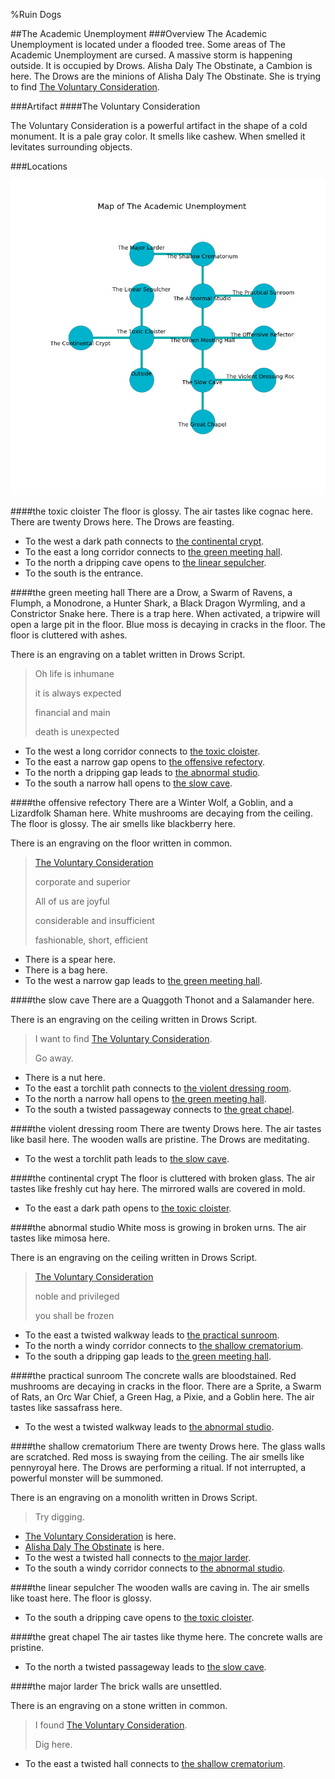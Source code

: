 %Ruin Dogs

##The Academic Unemployment
###Overview
The Academic Unemployment is located under a flooded tree. Some areas of The Academic Unemployment are cursed. A massive storm is happening outside. It is occupied by Drows. <a name="Alisha-Daly-The-Obstinate"></a>Alisha Daly The Obstinate, a Cambion is here. The Drows are the minions of Alisha Daly The Obstinate. She  is trying to find [The Voluntary Consideration](#The-Voluntary-Consideration). 



###Artifact
####<a name="The-Voluntary-Consideration"></a>The Voluntary Consideration


The Voluntary Consideration is a powerful artifact in the shape of a cold monument. It is a pale gray color. It smells like cashew. When smelled it levitates surrounding objects. 





###Locations


![](../v2/images/The-Academic-Unemployment.png)

####<a name="the-toxic-cloister"></a>the toxic cloister
The floor is glossy. The air tastes like cognac here. There are twenty Drows here. The Drows are feasting. 



* To the west a dark path connects to [the continental crypt](#the-continental-crypt).
* To the east a long corridor connects to [the green meeting hall](#the-green-meeting-hall).
* To the north a dripping cave opens to [the linear sepulcher](#the-linear-sepulcher).
* To the south is the entrance.


####<a name="the-green-meeting-hall"></a>the green meeting hall
There are a Drow, a Swarm of Ravens, a Flumph, a Monodrone, a Hunter Shark, a Black Dragon Wyrmling, and a Constrictor Snake here. There is a trap here. When activated, a tripwire will open a large pit in the floor. Blue moss is decaying in cracks in the floor. The floor is cluttered with ashes. 

There is an engraving on a tablet written in Drows Script. 

> Oh life is inhumane
>
> it is always expected
>
> financial and main
>
> death is unexpected
>


* To the west a long corridor connects to [the toxic cloister](#the-toxic-cloister).
* To the east a narrow gap opens to [the offensive refectory](#the-offensive-refectory).
* To the north a dripping gap leads to [the abnormal studio](#the-abnormal-studio).
* To the south a narrow hall opens to [the slow cave](#the-slow-cave).


####<a name="the-offensive-refectory"></a>the offensive refectory
There are a Winter Wolf, a Goblin, and a Lizardfolk Shaman here. White mushrooms are decaying from the ceiling. The floor is glossy. The air smells like blackberry here. 

There is an engraving on the floor written in common. 

> [The Voluntary Consideration](#The-Voluntary-Consideration)
>
> corporate and superior
>
> All of us are joyful
>
> considerable and insufficient
>
> fashionable, short, efficient
>


* There is a spear here.
* There is a bag here.
* To the west a narrow gap leads to [the green meeting hall](#the-green-meeting-hall).


####<a name="the-slow-cave"></a>the slow cave
There are a Quaggoth Thonot and a Salamander here. 

There is an engraving on the ceiling written in Drows Script. 

> I want to find [The Voluntary Consideration](#The-Voluntary-Consideration).
>
> Go away.
>


* There is a nut here.
* To the east a torchlit path connects to [the violent dressing room](#the-violent-dressing-room).
* To the north a narrow hall opens to [the green meeting hall](#the-green-meeting-hall).
* To the south a twisted passageway connects to [the great chapel](#the-great-chapel).


####<a name="the-violent-dressing-room"></a>the violent dressing room
There are twenty Drows here. The air tastes like basil here. The wooden walls are pristine. The Drows are meditating. 



* To the west a torchlit path leads to [the slow cave](#the-slow-cave).


####<a name="the-continental-crypt"></a>the continental crypt
The floor is cluttered with broken glass. The air tastes like freshly cut hay here. The mirrored walls are covered in mold. 



* To the east a dark path opens to [the toxic cloister](#the-toxic-cloister).


####<a name="the-abnormal-studio"></a>the abnormal studio
White moss is growing in broken urns. The air tastes like mimosa here. 

There is an engraving on the ceiling written in Drows Script. 

> [The Voluntary Consideration](#The-Voluntary-Consideration)
>
> noble and privileged
>
> you shall be frozen
>


* To the east a twisted walkway leads to [the practical sunroom](#the-practical-sunroom).
* To the north a windy corridor connects to [the shallow crematorium](#the-shallow-crematorium).
* To the south a dripping gap leads to [the green meeting hall](#the-green-meeting-hall).


####<a name="the-practical-sunroom"></a>the practical sunroom
The concrete walls are bloodstained. Red mushrooms are decaying in cracks in the floor. There are a Sprite, a Swarm of Rats, an Orc War Chief, a Green Hag, a Pixie, and a Goblin here. The air tastes like sassafrass here. 



* To the west a twisted walkway leads to [the abnormal studio](#the-abnormal-studio).


####<a name="the-shallow-crematorium"></a>the shallow crematorium
There are twenty Drows here. The glass walls are scratched. Red moss is swaying from the ceiling. The air smells like pennyroyal here. The Drows are performing a ritual. If not interrupted, a powerful monster will be summoned. 

There is an engraving on a monolith written in Drows Script. 

> Try digging.
>


* [The Voluntary Consideration](#The-Voluntary-Consideration) is here.
* [Alisha Daly The Obstinate](#Alisha-Daly-The-Obstinate) is here.
* To the west a twisted hall connects to [the major larder](#the-major-larder).
* To the south a windy corridor connects to [the abnormal studio](#the-abnormal-studio).


####<a name="the-linear-sepulcher"></a>the linear sepulcher
The wooden walls are caving in. The air smells like toast here. The floor is glossy. 



* To the south a dripping cave opens to [the toxic cloister](#the-toxic-cloister).


####<a name="the-great-chapel"></a>the great chapel
The air tastes like thyme here. The concrete walls are pristine. 



* To the north a twisted passageway leads to [the slow cave](#the-slow-cave).


####<a name="the-major-larder"></a>the major larder
The brick walls are unsettled. 

There is an engraving on a stone written in common. 

> I found [The Voluntary Consideration](#The-Voluntary-Consideration).
>
> Dig here.
>


* To the east a twisted hall connects to [the shallow crematorium](#the-shallow-crematorium).


